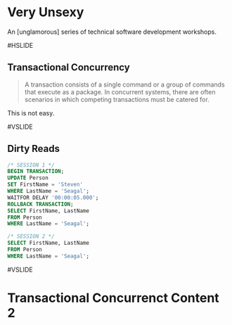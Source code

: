 # Very Unsexy

An [unglamorous] series of technical software development workshops.

#HSLIDE

## Transactional Concurrency

> A transaction consists of a single command or a group of commands that execute as a package. In concurrent systems, there are often scenarios in which competing transactions must be catered for.

This is not easy.

#VSLIDE

## Dirty Reads

```sql
/* SESSION 1 */
BEGIN TRANSACTION;
UPDATE Person
SET FirstName = 'Steven'
WHERE LastName = 'Seagal';
WAITFOR DELAY '00:00:05.000';
ROLLBACK TRANSACTION;
SELECT FirstName, LastName
FROM Person
WHERE LastName = 'Seagal';

/* SESSION 2 */
SELECT FirstName, LastName 
FROM Person 
WHERE LastName = 'Seagal';
```

#VSLIDE

# Transactional Concurrenct Content 2
